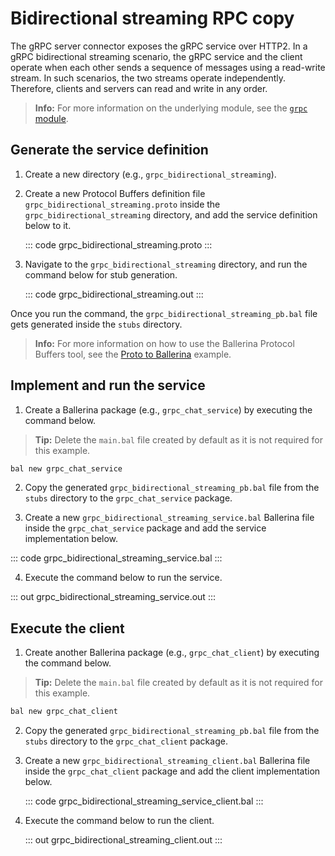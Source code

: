 # Bidirectional streaming RPC copy

The gRPC server connector exposes the gRPC service over HTTP2. In a gRPC bidirectional streaming scenario, the gRPC service and the client operate when each other sends a sequence of messages using a read-write stream. In such scenarios, the two streams operate independently. Therefore, clients and servers can read and write in any order.

>**Info:** For more information on the underlying module, see the [`grpc` module](https://lib.ballerina.io/ballerina/grpc/latest/).

## Generate the service definition

1. Create a new directory (e.g., `grpc_bidirectional_streaming`).

2. Create a new Protocol Buffers definition file `grpc_bidirectional_streaming.proto` inside the `grpc_bidirectional_streaming` directory, and add the service definition below to it.

    ::: code grpc_bidirectional_streaming.proto :::

3. Navigate to the `grpc_bidirectional_streaming` directory, and run the command below for stub generation.

    ::: code grpc_bidirectional_streaming.out :::

Once you run the command, the `grpc_bidirectional_streaming_pb.bal` file gets generated inside the `stubs` directory. 

>**Info:** For more information on how to use the Ballerina Protocol Buffers tool, see the <a href="https://ballerina.io/learn/by-example/proto-to-ballerina.html">Proto to Ballerina</a> example.

## Implement and run the service

1. Create a Ballerina package (e.g., `grpc_chat_service`) by executing the command below.

>**Tip:** Delete the `main.bal` file created by default as it is not required for this example.

```bash
bal new grpc_chat_service
```

2. Copy the generated `grpc_bidirectional_streaming_pb.bal` file from the `stubs` directory to the  `grpc_chat_service` package.

3. Create a new `grpc_bidirectional_streaming_service.bal` Ballerina file inside the `grpc_chat_service` package and add the service implementation below.

::: code grpc_bidirectional_streaming_service.bal :::

4. Execute the command below to run the service.

::: out grpc_bidirectional_streaming_service.out :::

## Execute the client

1. Create another Ballerina package (e.g., `grpc_chat_client`) by executing the command below.

>**Tip:** Delete the `main.bal` file created by default as it is not required for this example.

```bash
bal new grpc_chat_client
```

2. Copy the generated `grpc_bidirectional_streaming_pb.bal` file from the `stubs` directory to the  `grpc_chat_client` package.

3. Create a new `grpc_bidirectional_streaming_client.bal` Ballerina file inside the `grpc_chat_client` package and add the client implementation below.

    ::: code grpc_bidirectional_streaming_service_client.bal :::

4. Execute the command below to run the client.

    ::: out grpc_bidirectional_streaming_client.out :::
      